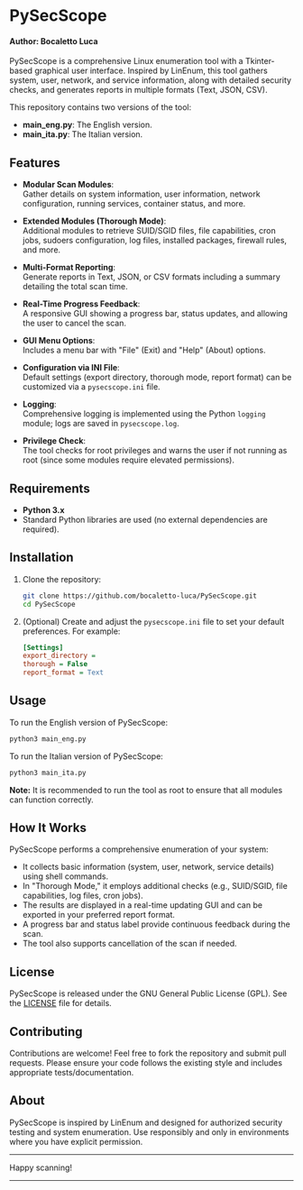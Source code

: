 # PySecScope
#### Author: Bocaletto Luca

PySecScope is a comprehensive Linux enumeration tool with a Tkinter-based graphical user interface. Inspired by LinEnum, this tool gathers system, user, network, and service information, along with detailed security checks, and generates reports in multiple formats (Text, JSON, CSV).

This repository contains two versions of the tool:
- **main_eng.py**: The English version.
- **main_ita.py**: The Italian version.

## Features

- **Modular Scan Modules**:  
  Gather details on system information, user information, network configuration, running services, container status, and more.
  
- **Extended Modules (Thorough Mode)**:  
  Additional modules to retrieve SUID/SGID files, file capabilities, cron jobs, sudoers configuration, log files, installed packages, firewall rules, and more.

- **Multi-Format Reporting**:  
  Generate reports in Text, JSON, or CSV formats including a summary detailing the total scan time.

- **Real-Time Progress Feedback**:  
  A responsive GUI showing a progress bar, status updates, and allowing the user to cancel the scan.

- **GUI Menu Options**:  
  Includes a menu bar with "File" (Exit) and "Help" (About) options.

- **Configuration via INI File**:  
  Default settings (export directory, thorough mode, report format) can be customized via a `pysecscope.ini` file.

- **Logging**:  
  Comprehensive logging is implemented using the Python `logging` module; logs are saved in `pysecscope.log`.

- **Privilege Check**:  
  The tool checks for root privileges and warns the user if not running as root (since some modules require elevated permissions).

## Requirements

- **Python 3.x**  
- Standard Python libraries are used (no external dependencies are required).

## Installation

1. Clone the repository:
   ```bash
   git clone https://github.com/bocaletto-luca/PySecScope.git
   cd PySecScope
   ```

2. (Optional) Create and adjust the `pysecscope.ini` file to set your default preferences. For example:
   ```ini
   [Settings]
   export_directory =
   thorough = False
   report_format = Text
   ```

## Usage

To run the English version of PySecScope:
```bash
python3 main_eng.py
```

To run the Italian version of PySecScope:
```bash
python3 main_ita.py
```

**Note:** It is recommended to run the tool as root to ensure that all modules can function correctly.

## How It Works

PySecScope performs a comprehensive enumeration of your system:
- It collects basic information (system, user, network, service details) using shell commands.
- In "Thorough Mode," it employs additional checks (e.g., SUID/SGID, file capabilities, log files, cron jobs).
- The results are displayed in a real-time updating GUI and can be exported in your preferred report format.
- A progress bar and status label provide continuous feedback during the scan.
- The tool also supports cancellation of the scan if needed.

## License

PySecScope is released under the GNU General Public License (GPL). See the [LICENSE](LICENSE) file for details.

## Contributing

Contributions are welcome! Feel free to fork the repository and submit pull requests. Please ensure your code follows the existing style and includes appropriate tests/documentation.

## About

PySecScope is inspired by LinEnum and designed for authorized security testing and system enumeration. Use responsibly and only in environments where you have explicit permission.

---

Happy scanning!

---
